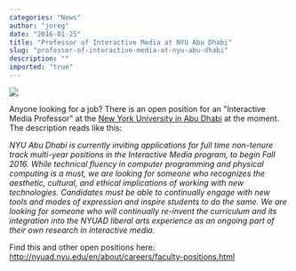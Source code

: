 ```yaml
---
categories: "News"
author: "joreg"
date: "2016-01-25"
title: "Professor of Interactive Media at NYU Abu Dhabi"
slug: "professor-of-interactive-media-at-nyu-abu-dhabi"
description: ""
imported: "true"
---
```



![](http://nyuad.nyu.edu/content/nyuad/en/configuration/header/_jcr_content/logoConfig/image.img.png/1399203595937.png) 

Anyone looking for a job? There is an open position for an "Interactive Media Professor" at the [New York University in Abu Dhabi](http://nyuad.nyu.edu/en/) at the moment. The description reads like this:

*NYU Abu Dhabi is currently inviting applications for full time non-tenure track multi-year positions in the Interactive Media program, to begin Fall 2016. While technical fluency in computer programming and physical computing is a must, we are looking for someone who recognizes the aesthetic, cultural, and ethical implications of working with new technologies. Candidates must be able to continually engage with new tools and modes of expression and inspire students to do the same.  We are looking for someone who will continually re-invent the curriculum and its integration into the NYUAD liberal arts experience as an ongoing part of their own research in interactive media.*

Find this and other open positions here: http://nyuad.nyu.edu/en/about/careers/faculty-positions.html